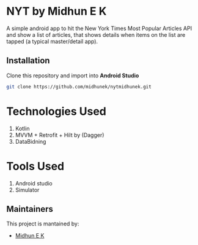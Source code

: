 # NYT by Midhun E K
A simple android app to hit the New York Times Most Popular Articles API and show a list of articles, that shows details when items on the list are tapped (a typical master/detail app).

## Installation
Clone this repository and import into **Android Studio**
```bash
git clone https://github.com/midhunek/nytmidhunek.git
```

# Technologies Used
  1. Kotlin
  2. MVVM + Retrofit + Hilt by (Dagger)
  4. DataBidning
  
# Tools Used
  1. Android studio
  2. Simulator
  
## Maintainers
This project is mantained by:
* [Midhun E K ](https://github.com/midhunek)
  
